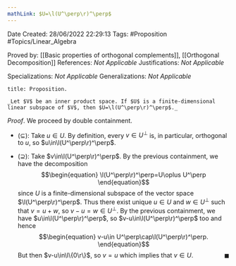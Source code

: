 ```yaml
---
mathLink: $U=\l(U^\perp\r)^\perp$
---
```


<div class="topSpace"></div>

Date Created: 28/06/2022 22:29:13
Tags: #Proposition #Topics/Linear_Algebra

Proved by: [[Basic properties of orthogonal complements]], [[Orthogonal Decomposition]]
References: _Not Applicable_
Justifications: _Not Applicable_

Specializations: _Not Applicable_
Generalizations: _Not Applicable_

``` ad-Proposition
title: Proposition.

_Let $V$ be an inner product space. If $U$ is a finite-dimensional linear subspace of $V$, then $U=\l(U^\perp\r)^\perp$._

```

_Proof_. We proceed by double containment.
* ($\subseteq$): Take $u\in U$. By definition, every $v\in U^\perp$ is, in particular, orthogonal to $u$, so $u\in\l(U^\perp\r)^\perp$.

* ($\supseteq$): Take $v\in\l(U^\perp\r)^\perp$. By the previous containment, we have the decomposition
$$\begin{equation}
    \l(U^\perp\r)^\perp=U\oplus U^\perp
\end{equation}$$
since $U$ is a finite-dimensional subspace of the vector space $\l(U^\perp\r)^\perp$. Thus there exist unique $u\in U$ and $w\in U^\perp$ such that $v=u+w$, so $v-u=w\in U^\perp$. By the previous containment, we have $u\in\l(U^\perp\r)^\perp$, so $v-u\in\l(U^\perp\r)^\perp$ too and hence
$$\begin{equation}
    v-u\in U^\perp\cap\l(U^\perp\r)^\perp.
\end{equation}$$
But then $v-u\in\l\{0\r\}$, so $v=u$ which implies that $v\in U$.<span style="float:right;">$\blacksquare$</span>
